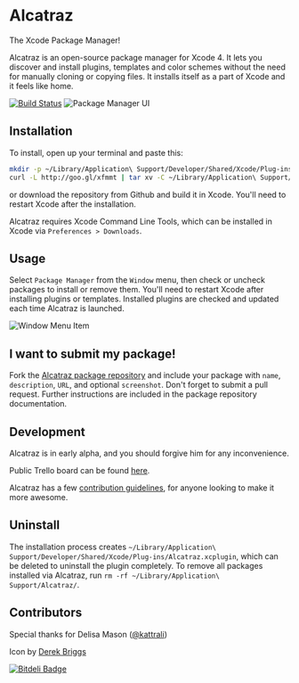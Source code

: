 # Alcatraz
The Xcode Package Manager!

Alcatraz is an open-source package manager for Xcode 4. It lets you discover and install plugins, templates and color schemes without the need for manually cloning or copying files. It installs itself as a part of Xcode and it feels like home.

[![Build Status](https://travis-ci.org/mneorr/Alcatraz.png?branch=master)](https://travis-ci.org/mneorr/Alcatraz)
![Package Manager UI](http://mneorr.github.io/Alcatraz/images/plugin.png)

## Installation

To install, open up your terminal and paste this:

``` bash
mkdir -p ~/Library/Application\ Support/Developer/Shared/Xcode/Plug-ins;
curl -L http://goo.gl/xfmmt | tar xv -C ~/Library/Application\ Support/Developer/Shared/Xcode/Plug-ins -
```
or download the repository from Github and build it in Xcode. You'll need to restart Xcode after the installation.

Alcatraz requires Xcode Command Line Tools, which can be installed in Xcode via `Preferences > Downloads`.

## Usage

Select `Package Manager` from the `Window` menu, then check or uncheck packages to install or remove them. You'll need to restart Xcode after installing plugins or templates. Installed plugins are checked and updated each time Alcatraz is launched.

![Window Menu Item](http://mneorr.github.io/Alcatraz/images/menu.png)

## I want to submit my package!

Fork the [Alcatraz package repository](https://github.com/mneorr/alcatraz-packages) and include your package with `name`, `description`, `URL`, and optional `screenshot`. Don't forget to submit a pull request. Further instructions are included in the package repository documentation.

## Development

Alcatraz is in early alpha, and you should forgive him for any inconvenience.

Public Trello board can be found [here](https://trello.com/b/ZODgq5Av).

Alcatraz has a few [contribution guidelines](https://github.com/mneorr/Alcatraz/blob/master/CONTRIBUTING.md), for anyone looking to make it more awesome.

## Uninstall

The installation process creates `~/Library/Application\ Support/Developer/Shared/Xcode/Plug-ins/Alcatraz.xcplugin`, which can be deleted to uninstall the plugin completely. To remove all packages installed via Alcatraz, run `rm -rf ~/Library/Application\ Support/Alcatraz/`.

## Contributors

Special thanks for Delisa Mason ([@kattrali](https://github.com/kattrali))

Icon by [Derek Briggs](http://derekbriggs.com)


[![Bitdeli Badge](https://d2weczhvl823v0.cloudfront.net/mneorr/Alcatraz/trend.png)](https://bitdeli.com/free "Bitdeli Badge")

